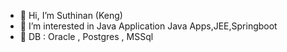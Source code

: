 - 👋 Hi, I’m Suthinan (Keng)
- 👀 I’m interested in Java Application Java Apps,JEE,Springboot
- 💞️ DB : Oracle , Postgres , MSSql
